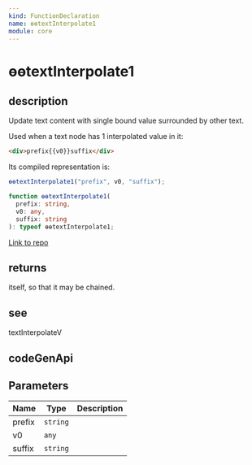 ```yaml
---
kind: FunctionDeclaration
name: ɵɵtextInterpolate1
module: core
---
```


# ɵɵtextInterpolate1

## description

Update text content with single bound value surrounded by other text.

Used when a text node has 1 interpolated value in it:

```html
<div>prefix{{v0}}suffix</div>
```

Its compiled representation is:

```ts
ɵɵtextInterpolate1("prefix", v0, "suffix");
```

```ts
function ɵɵtextInterpolate1(
  prefix: string,
  v0: any,
  suffix: string
): typeof ɵɵtextInterpolate1;
```

[Link to repo](https://github.com/timdeschryver/angular/blob/master/packages/core/src/render3/instructions/text_interpolation.ts#L60-L68)

## returns

itself, so that it may be chained.

## see

textInterpolateV

## codeGenApi

## Parameters

| Name   | Type     | Description |
| ------ | -------- | ----------- |
| prefix | `string` |             |
| v0     | `any`    |             |
| suffix | `string` |             |
